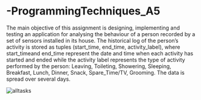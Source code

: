 # -ProgrammingTechniques_A5

The main objective of this assignment is designing, implementing and testing an application for analysing the
behaviour of a person recorded by a set of sensors installed in its house. The historical log of the person’s
activity is stored as tuples (start_time, end_time, activity_label), where start_timeand end_time represent the
date and time when each activity has started and ended while the activity label represents the type of activity
performed by the person: Leaving, Toileting, Showering, Sleeping, Breakfast, Lunch, Dinner, Snack,
Spare_Time/TV, Grooming. The data is spread over several days.

![alltasks](https://user-images.githubusercontent.com/57355797/111455684-c6dbe300-871e-11eb-818a-adc3a5ea8367.PNG)
